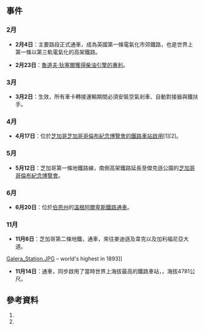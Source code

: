 ## 事件

### 2月

  - **2月4日**：主要路段正式通車，成為英國第一條電氣化市郊鐵路，也是世界上第一條以第三軌電氣化的高架鐵路。

  - **2月23日**：[魯道夫·狄塞爾獲得](https://zh.wikipedia.org/wiki/魯道夫·狄塞爾 "wikilink")[柴油引擎的專利](../Page/柴油引擎.md "wikilink")。

### 3月

  - **3月2日**：生效，所有車卡轉接運輸期間必須安裝空氣剎車、自動對接器與鐵扶手。

### 4月

  - **4月17日**：位於[芝加哥](../Page/芝加哥.md "wikilink")[芝加哥哥倫布紀念博覽會的鐵路車站啟用](https://zh.wikipedia.org/wiki/芝加哥哥倫布紀念博覽會 "wikilink")\[1\]\[2\]。

### 5月

  - **5月12日**：芝加哥第一條地鐵路線，南側高架鐵路延長至傑克遜公園的[芝加哥哥倫布紀念博覽會](https://zh.wikipedia.org/wiki/芝加哥哥倫布紀念博覽會 "wikilink")。

### 6月

  - **6月20日**：位於[伯恩州](https://zh.wikipedia.org/wiki/伯恩州 "wikilink")的[溫根阿爾卑斯鐵路通車](../Page/溫根阿爾卑斯鐵路.md "wikilink")。

### 11月

  - **11月6日**：芝加哥第二條地鐵，通車，來往麥迪遜及韋克以及加利福尼亞大道。

[Galera_Station.JPG](https://zh.wikipedia.org/wiki/File:Galera_Station.JPG "fig:Galera_Station.JPG")
– world's highest in 1893\]\]

  - **11月14日**：通車，同步啟用了當時世界上海拔最高的鐵路車站，，海拔4781公尺。

## 參考資料

1.
2.
